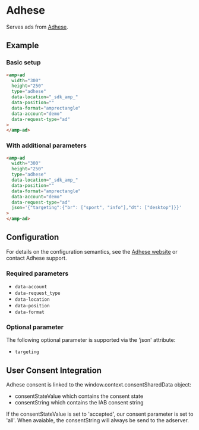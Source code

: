 <!---
Copyright 2017 The AMP HTML Authors. All Rights Reserved.

Licensed under the Apache License, Version 2.0 (the "License");
you may not use this file except in compliance with the License.
You may obtain a copy of the License at

      http://www.apache.org/licenses/LICENSE-2.0

Unless required by applicable law or agreed to in writing, software
distributed under the License is distributed on an "AS-IS" BASIS,
WITHOUT WARRANTIES OR CONDITIONS OF ANY KIND, either express or implied.
See the License for the specific language governing permissions and
limitations under the License.
-->

# Adhese

Serves ads from [Adhese](https://www.adhese.com).

## Example

### Basic setup

```html
<amp-ad
  width="300"
  height="250"
  type="adhese"
  data-location="_sdk_amp_"
  data-position=""
  data-format="amprectangle"
  data-account="demo"
  data-request-type="ad"
>
</amp-ad>
```

### With additional parameters

```html
<amp-ad
  width="300"
  height="250"
  type="adhese"
  data-location="_sdk_amp_"
  data-position=""
  data-format="amprectangle"
  data-account="demo"
  data-request-type="ad"
  json='{"targeting":{"br": ["sport", "info"],"dt": ["desktop"]}}'
>
</amp-ad>
```

## Configuration

For details on the configuration semantics, see the [Adhese website](https://www.adhese.com) or contact Adhese support.

### Required parameters

- `data-account`
- `data-request_type`
- `data-location`
- `data-position`
- `data-format`

### Optional parameter

The following optional parameter is supported via the 'json' attribute:

- `targeting`

## User Consent Integration

Adhese consent is linked to the window.context.consentSharedData object:

- consentStateValue which contains the consent state
- consentString which contains the IAB consent string

If the consentStateValue is set to 'accepted', our consent parameter is set to 'all'.
When avaiable, the consentString will always be send to the adserver.
